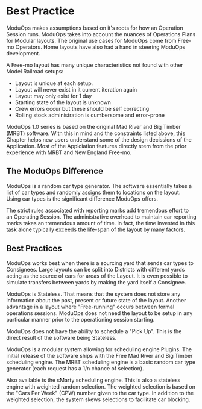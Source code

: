 # Best Practice

ModuOps makes assumptions based on it's roots for how an Operation Session runs. ModuOps takes into account the nuances of Operations Plans for Modular layouts. The original use cases for ModuOps come from Free-mo Operators. Home layouts have also had a hand in steering ModuOps development.

A Free-mo layout has many unique characteristics not found with other Model Railroad setups:
*  Layout is unique at each setup.
*  Layout will never exist in it current iteration again
*  Layout may only exist for 1 day
*  Starting state of the layout is unknown
*  Crew errors occur but these should be self correcting
*  Rolling stock administration is cumbersome and error-prone

ModuOps 1.0 series is based on the original Mad River and Big Timber (MRBT) software. With this in mind and the constraints listed above, this Chapter helps new users understand some of the design decissions of the Application. Most of the Applciation features directly stem from the prior experience with MRBT and New England Free-mo.

## The ModuOps Difference
ModuOps is a random car type generator. The software essentially takes a list of car types and randomly assigns them to locations on the layout. Using car types is the significant difference ModuOps offers.

The strict rules associated with reporting marks add tremendous effort to an Operating Session. The administrative overhead to maintain car reporting marks takes an tremendous amount of time. In fact, the time invested in this task alone typically exceeds the life-span of the layout by many factors.

## Best Practices
ModuOps works best when there is a sourcing yard that sends car types to Consignees. Large layouts can be split into Districts with different yards acting as the source of cars for areas of the Layout. It is even possible to simulate transfers between yards by making the yard itself a Consignee.

ModuOps is Stateless. That means that the system does not store any information about the past, present or future state of the layout. Another advantage in a layout where "Free-running" occurs between formal operations sessions. ModuOps does not need the layout to be setup in any particular manner prior to the operationing session starting.

ModuOps does not have the ability to schedule a "Pick Up". This is the direct result of the software being Stateless.

ModuOps is a modular system allowing for scheduling engine Plugins. The initial release of the software ships with the Free Mad River and Big Timber scheduling engine. The MRBT scheduling engine is a basic random car type generator (each request has a 1/n chance of selection).

Also available is the sMarty scheduling engine. This is also a stateless engine with weighted random selection. The weighted selection is based on the "Cars Per Week" (CPW) number given to the car type. In addition to the weighted selection, the system skews selections to facilitate car blocking.



